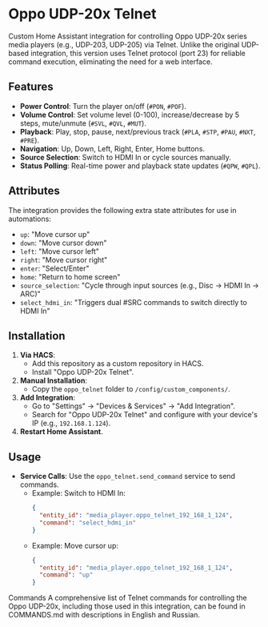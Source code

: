 # Oppo UDP-20x Telnet

Custom Home Assistant integration for controlling Oppo UDP-20x series media players (e.g., UDP-203, UDP-205) via Telnet. Unlike the original UDP-based integration, this version uses Telnet protocol (port 23) for reliable command execution, eliminating the need for a web interface.

## Features
- **Power Control**: Turn the player on/off (`#PON`, `#POF`).
- **Volume Control**: Set volume level (0-100), increase/decrease by 5 steps, mute/unmute (`#SVL`, `#QVL`, `#MUT`).
- **Playback**: Play, stop, pause, next/previous track (`#PLA`, `#STP`, `#PAU`, `#NXT`, `#PRE`).
- **Navigation**: Up, Down, Left, Right, Enter, Home buttons.
- **Source Selection**: Switch to HDMI In or cycle sources manually.
- **Status Polling**: Real-time power and playback state updates (`#QPW`, `#QPL`).

## Attributes
The integration provides the following extra state attributes for use in automations:
- `up`: "Move cursor up"
- `down`: "Move cursor down"
- `left`: "Move cursor left"
- `right`: "Move cursor right"
- `enter`: "Select/Enter"
- `home`: "Return to home screen"
- `source_selection`: "Cycle through input sources (e.g., Disc → HDMI In → ARC)"
- `select_hdmi_in`: "Triggers dual #SRC commands to switch directly to HDMI In"

## Installation
1. **Via HACS**:
   - Add this repository as a custom repository in HACS.
   - Install "Oppo UDP-20x Telnet".
2. **Manual Installation**:
   - Copy the `oppo_telnet` folder to `/config/custom_components/`.
3. **Add Integration**:
   - Go to "Settings" → "Devices & Services" → "Add Integration".
   - Search for "Oppo UDP-20x Telnet" and configure with your device's IP (e.g., `192.168.1.124`).
4. **Restart Home Assistant**.

## Usage
- **Service Calls**: Use the `oppo_telnet.send_command` service to send commands.
  - Example: Switch to HDMI In:
    ```json
    {
      "entity_id": "media_player.oppo_telnet_192_168_1_124",
      "command": "select_hdmi_in"
    }
  - Example: Move cursor up:
    ```json
    {
      "entity_id": "media_player.oppo_telnet_192_168_1_124",
      "command": "up"
    }

Commands
A comprehensive list of Telnet commands for controlling the Oppo UDP-20x, including those used in this integration, can be found in COMMANDS.md with descriptions in English and Russian.
